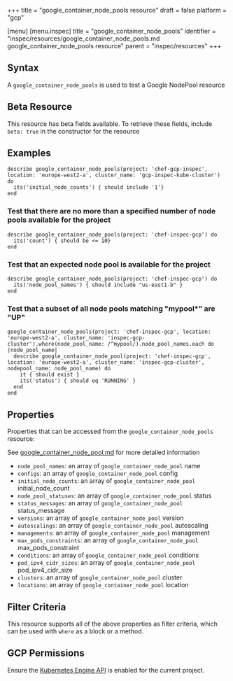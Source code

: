 +++
title = "google_container_node_pools resource"
draft = false
platform = "gcp"

[menu]
  [menu.inspec]
    title = "google_container_node_pools"
    identifier = "inspec/resources/google_container_node_pools.md google_container_node_pools resource"
    parent = "inspec/resources"
+++


## Syntax
A `google_container_node_pools` is used to test a Google NodePool resource


## Beta Resource
This resource has beta fields available. To retrieve these fields, include `beta: true` in the constructor for the resource

## Examples
```
describe google_container_node_pools(project: 'chef-gcp-inspec', location: 'europe-west2-a', cluster_name: 'gcp-inspec-kube-cluster') do
  its('initial_node_counts') { should include '1'}
end
```

### Test that there are no more than a specified number of node pools available for the project

    describe google_container_node_pools(project: 'chef-inspec-gcp') do
      its('count') { should be <= 10}
    end

### Test that an expected node pool is available for the project

    describe google_container_node_pools(project: 'chef-inspec-gcp') do
      its('node_pool_names') { should include "us-east1-b" }
    end

### Test that a subset of all node pools matching "mypool*" are "UP"

    google_container_node_pools(project: 'chef-inspec-gcp', location: 'europe-west2-a', cluster_name: 'inspec-gcp-cluster').where(node_pool_name: /^mypool/).node_pool_names.each do |node_pool_name|
      describe google_container_node_pool(project: 'chef-inspec-gcp', location: 'europe-west2-a', cluster_name: 'inspec-gcp-cluster', nodepool_name: node_pool_name) do
        it { should exist }
        its('status') { should eq 'RUNNING' }
      end
    end

## Properties
Properties that can be accessed from the `google_container_node_pools` resource:

See [google_container_node_pool.md](google_container_node_pool.md) for more detailed information
  * `node_pool_names`: an array of `google_container_node_pool` name
  * `configs`: an array of `google_container_node_pool` config
  * `initial_node_counts`: an array of `google_container_node_pool` initial_node_count
  * `node_pool_statuses`: an array of `google_container_node_pool` status
  * `status_messages`: an array of `google_container_node_pool` status_message
  * `versions`: an array of `google_container_node_pool` version
  * `autoscalings`: an array of `google_container_node_pool` autoscaling
  * `managements`: an array of `google_container_node_pool` management
  * `max_pods_constraints`: an array of `google_container_node_pool` max_pods_constraint
  * `conditions`: an array of `google_container_node_pool` conditions
  * `pod_ipv4_cidr_sizes`: an array of `google_container_node_pool` pod_ipv4_cidr_size
  * `clusters`: an array of `google_container_node_pool` cluster
  * `locations`: an array of `google_container_node_pool` location

## Filter Criteria
This resource supports all of the above properties as filter criteria, which can be used
with `where` as a block or a method.

## GCP Permissions

Ensure the [Kubernetes Engine API](https://console.cloud.google.com/apis/library/container.googleapis.com/) is enabled for the current project.

